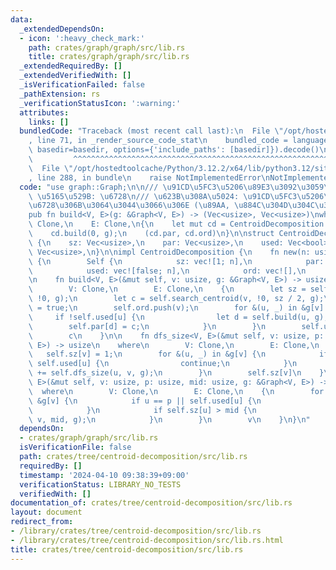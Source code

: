 ```yaml
---
data:
  _extendedDependsOn:
  - icon: ':heavy_check_mark:'
    path: crates/graph/graph/src/lib.rs
    title: crates/graph/graph/src/lib.rs
  _extendedRequiredBy: []
  _extendedVerifiedWith: []
  _isVerificationFailed: false
  _pathExtension: rs
  _verificationStatusIcon: ':warning:'
  attributes:
    links: []
  bundledCode: "Traceback (most recent call last):\n  File \"/opt/hostedtoolcache/Python/3.12.2/x64/lib/python3.12/site-packages/onlinejudge_verify/documentation/build.py\"\
    , line 71, in _render_source_code_stat\n    bundled_code = language.bundle(stat.path,\
    \ basedir=basedir, options={'include_paths': [basedir]}).decode()\n          \
    \         ^^^^^^^^^^^^^^^^^^^^^^^^^^^^^^^^^^^^^^^^^^^^^^^^^^^^^^^^^^^^^^^^^^^^^^^^^^^^^^^^^\n\
    \  File \"/opt/hostedtoolcache/Python/3.12.2/x64/lib/python3.12/site-packages/onlinejudge_verify/languages/rust.py\"\
    , line 288, in bundle\n    raise NotImplementedError\nNotImplementedError\n"
  code: "use graph::Graph;\n\n/// \u91CD\u5FC3\u5206\u89E3\u3092\u3059\u308B\n///\
    \ \u5165\u529B: \u6728\n/// \u623B\u308A\u5024: \u91CD\u5FC3\u5206\u89E3\u306E\
    \u6728\u306B\u3064\u3044\u3066\u306E (\u89AA, \u884C\u304D\u304C\u3051\u9806)\n\
    pub fn build<V, E>(g: &Graph<V, E>) -> (Vec<usize>, Vec<usize>)\nwhere\n    V:\
    \ Clone,\n    E: Clone,\n{\n    let mut cd = CentroidDecomposition::new(g.len());\n\
    \    cd.build(0, g);\n    (cd.par, cd.ord)\n}\n\nstruct CentroidDecomposition\
    \ {\n    sz: Vec<usize>,\n    par: Vec<usize>,\n    used: Vec<bool>,\n    ord:\
    \ Vec<usize>,\n}\n\nimpl CentroidDecomposition {\n    fn new(n: usize) -> Self\
    \ {\n        Self {\n            sz: vec![1; n],\n            par: vec![!0; n],\n\
    \            used: vec![false; n],\n            ord: vec![],\n        }\n    }\n\
    \n    fn build<V, E>(&mut self, v: usize, g: &Graph<V, E>) -> usize\n    where\n\
    \        V: Clone,\n        E: Clone,\n    {\n        let sz = self.dfs_size(v,\
    \ !0, g);\n        let c = self.search_centroid(v, !0, sz / 2, g);\n        self.used[c]\
    \ = true;\n        self.ord.push(v);\n        for &(u, _) in &g[v] {\n       \
    \     if !self.used[u] {\n                let d = self.build(u, g);\n        \
    \        self.par[d] = c;\n            }\n        }\n        self.used[c] = false;\n\
    \        c\n    }\n\n    fn dfs_size<V, E>(&mut self, v: usize, p: usize, g: &Graph<V,\
    \ E>) -> usize\n    where\n        V: Clone,\n        E: Clone,\n    {\n     \
    \   self.sz[v] = 1;\n        for &(u, _) in &g[v] {\n            if u == p ||\
    \ self.used[u] {\n                continue;\n            }\n            self.sz[v]\
    \ += self.dfs_size(u, v, g);\n        }\n        self.sz[v]\n    }\n\n    fn search_centroid<V,\
    \ E>(&mut self, v: usize, p: usize, mid: usize, g: &Graph<V, E>) -> usize\n  \
    \  where\n        V: Clone,\n        E: Clone,\n    {\n        for &(u, _) in\
    \ &g[v] {\n            if u == p || self.used[u] {\n                continue;\n\
    \            }\n            if self.sz[u] > mid {\n                return self.search_centroid(u,\
    \ v, mid, g);\n            }\n        }\n        v\n    }\n}\n"
  dependsOn:
  - crates/graph/graph/src/lib.rs
  isVerificationFile: false
  path: crates/tree/centroid-decomposition/src/lib.rs
  requiredBy: []
  timestamp: '2024-04-10 09:38:39+09:00'
  verificationStatus: LIBRARY_NO_TESTS
  verifiedWith: []
documentation_of: crates/tree/centroid-decomposition/src/lib.rs
layout: document
redirect_from:
- /library/crates/tree/centroid-decomposition/src/lib.rs
- /library/crates/tree/centroid-decomposition/src/lib.rs.html
title: crates/tree/centroid-decomposition/src/lib.rs
---
```

